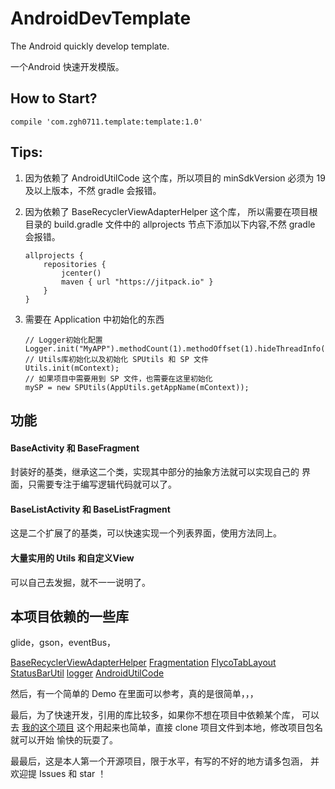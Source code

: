 # AndroidDevTemplate
The Android quickly develop template.

一个Android 快速开发模版。

## How to Start?
```
compile 'com.zgh0711.template:template:1.0'
```

## Tips:
1. 因为依赖了 AndroidUtilCode 这个库，所以项目的 minSdkVersion
必须为 19 及以上版本，不然 gradle 会报错。

2. 因为依赖了 BaseRecyclerViewAdapterHelper 这个库，
所以需要在项目根目录的 build.gradle 文件中的 allprojects
节点下添加以下内容,不然 gradle 会报错。
    ```
    allprojects {
        repositories {
            jcenter()
            maven { url "https://jitpack.io" }
        }
    }
    ```

3. 需要在 Application 中初始化的东西
    ```
    // Logger初始化配置
    Logger.init("MyAPP").methodCount(1).methodOffset(1).hideThreadInfo();
    // Utils库初始化以及初始化 SPUtils 和 SP 文件
    Utils.init(mContext);
    // 如果项目中需要用到 SP 文件，也需要在这里初始化
    mySP = new SPUtils(AppUtils.getAppName(mContext));
    ```


## 功能
#### BaseActivity 和 BaseFragment
封装好的基类，继承这二个类，实现其中部分的抽象方法就可以实现自己的
界面，只需要专注于编写逻辑代码就可以了。

#### BaseListActivity 和 BaseListFragment
这是二个扩展了的基类，可以快速实现一个列表界面，使用方法同上。

#### 大量实用的 Utils 和自定义View
可以自己去发掘，就不一一说明了。

## 本项目依赖的一些库
glide，gson，eventBus，

[BaseRecyclerViewAdapterHelper](https://github.com/CymChad/BaseRecyclerViewAdapterHelper)
[Fragmentation](https://github.com/YoKeyword/Fragmentation)
[FlycoTabLayout](https://github.com/H07000223/FlycoTabLayout)
[StatusBarUtil](https://github.com/laobie/StatusBarUtil)
[logger](https://github.com/orhanobut/logger)
[AndroidUtilCode](https://github.com/Blankj/AndroidUtilCode)

然后，有一个简单的 Demo 在里面可以参考，真的是很简单，，，


最后，为了快速开发，引用的库比较多，如果你不想在项目中依赖某个库，
可以去 [我的这个项目](https://github.com/zgh0711/AppDevTemplate)
这个用起来也简单，直接 clone 项目文件到本地，修改项目包名就可以开始
愉快的玩耍了。

最最后，这是本人第一个开源项目，限于水平，有写的不好的地方请多包涵，
并欢迎提 Issues 和 star ！


